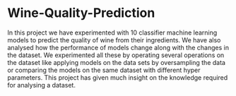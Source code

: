 # Wine-Quality-Prediction

In this project we have experimented with 10 classifier machine learning models to predict the quality of wine from their ingredients. We have also analysed how the performance of models
change along with the changes in the dataset. We experimented all these by operating several operations on the dataset like applying models on the data sets by oversampling the data or comparing the models on the same dataset with different hyper parameters. This project has given much insight on the knowledge required for analysing a dataset.
